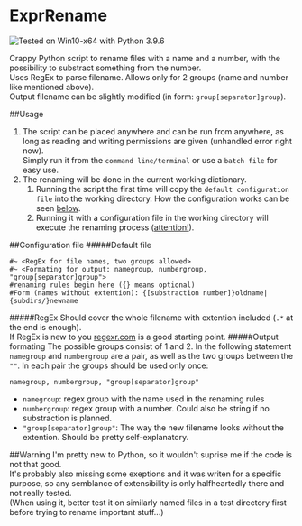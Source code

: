 # ExprRename
![Tested on Win10-x64 with Python 3.9.6](https://img.shields.io/badge/tested-python%203.9.6%20%7C%20win10--x64-blue)

Crappy Python script to rename files with a name and a number, with the possibility to substract something from the number.  
Uses RegEx to parse filename. Allows only for 2 groups (name and number like mentioned above).  
Output filename can be slightly modified (in form: `group[separator]group`).

##Usage
1. The script can be placed anywhere and can be run from anywhere, as long as reading and writing permissions are given (unhandled error right now).  
Simply run it from the `command line/terminal` or use a `batch file` for easy use.
2. The renaming will be done in the current working dictionary.
    1. Running the script the first time will copy the `default configuration file` into the working directory. How the configuration works can be seen [below](#configuration-file).
    2. Running it with a configuration file in the working directory will execute the renaming process ([attention!](#warning)).

##Configuration file
#####Default file
```{attr.source='.numberLines'}
#~ <RegEx for file names, two groups allowed>
#~ <Formating for output: namegroup, numbergroup, "group[separator]group">
#renaming rules begin here ({} means optional)
#Form (names without extention): {[substraction number]}oldname|{subdirs/}newname
```

#####RegEx
Should cover the whole filename with extention included (`.*` at the end is enough).  
If RegEx is new to you [regexr.com](https://regexr.com/) is a good starting point.
#####Output formating
The possible groups consist of 1 and 2. In the following statement `namegroup` and `numbergroup` are a pair, as well as the two groups between the `""`. In each pair the groups should be used only once:

`namegroup, numbergroup, "group[separator]group"`  
- `namegroup`: regex group with the name used in the renaming rules
- `numbergroup`: regex group with a number. Could also be string if no substraction is planned.
- `"group[separator]group"`: The way the new filename looks without the extention. Should be pretty self-explanatory.

##Warning
I'm pretty new to Python, so it wouldn't suprise me if the code is not that good.  
It's probably also missing some exeptions and it was writen for a specific purpose, so any semblance of extensibility is only halfheartedly there and not really tested.  
(When using it, better test it on similarly named files in a test directory first before trying to rename important stuff...)